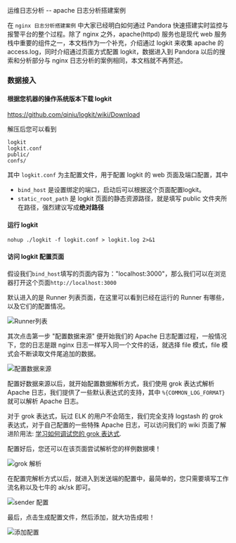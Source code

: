 运维日志分析 -- apache 日志分析搭建案例

在 `nginx 日志分析搭建案例` 中大家已经明白如何通过 Pandora 快速搭建实时监控与报警平台的整个过程。除了 nginx 之外，apache(httpd) 服务也是现代 web 服务栈中重要的组件之一，本文档作为一个补充，介绍通过 logkit 来收集 apache 的 access.log，同时介绍通过页面方式配置 logkit，数据进入到 Pandora 以后的搜索和分析部分与 nginx 日志分析的案例相同，本文档就不再赘述。


### 数据接入

#### 根据您机器的操作系统版本下载 logkit

https://github.com/qiniu/logkit/wiki/Download

解压后您可以看到

```
logkit
logkit.conf
public/
confs/
```

其中 `logkit.conf` 为主配置文件，用于配置 logkit 的 web 页面及端口配置，其中

* `bind_host` 是设置绑定的端口，启动后可以根据这个页面配置logkit。
* `static_root_path` 是 logkit 页面的静态资源路径，就是填写 public 文件夹所在路径，强烈建议写成**绝对路径**

#### 运行 logkit

```
nohup ./logkit -f logkit.conf > logkit.log 2>&1 
```

#### 访问 logkit 配置页面

假设我们`bind_host`填写的页面内容为："localhost:3000"，那么我们可以在浏览器打开这个页面`http://localhost:3000`

默认进入的是 Runner 列表页面，在这里可以看到已经在运行的 Runner 有哪些，以及它们的配置情况。

![Runner列表](http://ou3jgt6kj.bkt.clouddn.com/logkitapa1.png)

其次点击第一步 "配置数据来源" 便开始我们的 Apache 日志配置过程，一般情况下，您的日志是跟 nginx 日志一样写入同一个文件的话，就选择 file 模式，file 模式会不断读取文件尾追加的数据。

![配置数据来源](http://ou3jgt6kj.bkt.clouddn.com/logkitapa2.png)

配置好数据来源以后，就开始配置数据解析方式，我们使用 grok 表达式解析 Apache 日志，我们提供了一些默认表达式的支持，其中 `%{COMMON_LOG_FORMAT}` 就可以解析 Apache 日志。

对于 grok 表达式，玩过 ELK 的用户不会陌生，我们完全支持 logstash 的 grok 表达式，对于自己配置的一些特殊 Apache 日志，可以访问我们的 wiki 页面了解进阶用法: [学习如何调试您的 grok 表达式](https://github.com/qiniu/logkit/wiki/Grok-Parser#%E5%A6%82%E4%BD%95%E8%B0%83%E8%AF%95%E6%82%A8%E7%9A%84grok-patterngrokdebug%E7%94%A8%E6%B3%95).

配置好后，您还可以在该页面尝试解析您的样例数据噢！

![grok 解析](http://ou3jgt6kj.bkt.clouddn.com/logkitapa3.png)

在配置完解析方式以后，就进入到发送端的配置中，最简单的，您只需要填写工作流名称以及七牛的 ak/sk 即可。

![sender 配置](http://ou3jgt6kj.bkt.clouddn.com/logkitapa4.png)

最后，点击生成配置文件，然后添加，就大功告成啦！

![添加配置](http://ou3jgt6kj.bkt.clouddn.com/logkitapa5.png)
